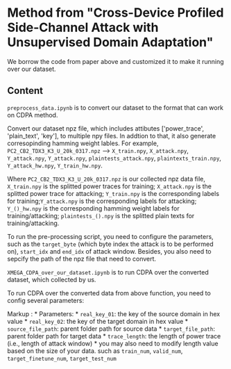 # Method from "Cross-Device Profiled Side-Channel Attack with Unsupervised Domain Adaptation"

We borrow the code from paper above and customized it to make it running over our dataset.

## Content
```preprocess_data.ipynb``` is to convert our dataset to the format that can work on CDPA method.  

Convert our dataset npz file, which includes attibutes ['power_trace', 'plain_text', 'key'], to multiple npy files. In addtion to that, it also generate corresopinding hamming weight lables. For example,
```PC2_CB2_TDX3_K3_U_20k_0317.npz``` --> ```X_train.npy```, ```X_attack.npy```, ```Y_attack.npy```, ```Y_attack.npy```, ```plaintests_attack.npy```, ```plaintexts_train.npy```, ```Y_attack_hw.npy```, ```Y_train_hw.npy```. 

Where ```PC2_CB2_TDX3_K3_U_20k_0317.npz``` is our collected npz data file, ```X_train.npy``` is the splitted power traces for training; ```X_attack.npy``` is the splitted power trace for attacking; ```Y_train.npy``` is the corresponding labels for training;```Y_attack.npy``` is the corresponding labels for attacking; ```Y_()_hw.npy``` is the corresponding hamming weight labels for training/attacking; ```plaintests_().npy``` is the splitted plain texts for training/attacking.

To run the pre-processing script, you need to configure the parameters, such as the ```target_byte``` (which byte index the attack is to be performed on), ```start_idx``` and ```end_idx``` of attack window. Besides, you also need to sepcify the path of the npz file that need to convert. 

```XMEGA_CDPA_over_our_dataset.ipynb``` is to run CDPA over the converted dataset, which collected by us.

To run CDPA over the converted data from above function, you need to config several parameters:

Markup : * Parameters:
            * ```real_key_01```: the key of the source domain in hex value
            * ```real_key_02```: the key of the target domain in hex value
            * ```source_file_path```: parent folder path for source data
            * ```target_file_path```: parent folder path for target data
            * ```trace_length```: the length of power trace (i.e., length of attack window)
            * you may also need to modify length value based on the size of your data. such as ```train_num```, ```valid_num```, ```target_finetune_num```, ```target_test_num```
            


